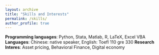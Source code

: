 ```yaml
---
layout: archive
title: "Skills and Interests"
permalink: /skills/
author_profile: true
---
```

**Programming languages**: Python, Stata, Matlab, R, LaTeX, Excel VBA
**Languages**: Chinese: native speaker, English: Toefl 110 gre 330
**Research Interes**: Asset pricing, Behavioral Finance, Digital economy

